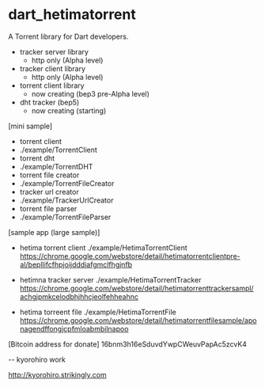 # dart_hetimatorrent

A Torrent library for Dart developers. 

- tracker server library
  - http only (Alpha level)
- tracker client library
  - http only (Alpha level)
- torrent client library
  - now creating (bep3 pre-Alpha level)
- dht tracker (bep5)
  - now creating (starting)


[mini sample]
 - torrent client
  - ./example/TorrentClient
 - torrent dht
  - ./example/TorrentDHT
 - torrent file creator
  - ./example/TorrentFileCreator
 - tracker url creator
  - ./example/TrackerUrlCreator
 - torrent file parser
  - ./example/TorrentFileParser

[sample app (large sample)]
 - hetima torrent client
  ./example/HetimaTorrentClient
  https://chrome.google.com/webstore/detail/hetimatorrentclientpre-al/bepllifcfhpjoijdddiafgmclfhgjnfb

 - hetimna tracker server
  ./example/HetimaTorrentTracker
  https://chrome.google.com/webstore/detail/hetimatorrenttrackersampl/achgjpmkcelodbhjhhcjeolfehheahnc
 
 - hetima torreent file
  ./example/HetimaTorrentFile
  https://chrome.google.com/webstore/detail/hetimatorrentfilesample/aponagendffongjcpfmloabmbilnapoo

[Bitcoin address for donate]
 16bnm3h16eSduvdYwpCWeuvPapAc5zcvK4
 
 
 -- 
kyorohiro work

http://kyorohiro.strikingly.com

